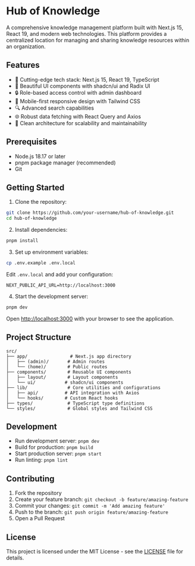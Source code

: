 # Hub of Knowledge

A comprehensive knowledge management platform built with Next.js 15, React 19, and modern web technologies. This platform provides a centralized location for managing and sharing knowledge resources within an organization.

## Features

- 🚀 Cutting-edge tech stack: Next.js 15, React 19, TypeScript
- 🎨 Beautiful UI components with shadcn/ui and Radix UI
- 🔒 Role-based access control with admin dashboard
- 📱 Mobile-first responsive design with Tailwind CSS
- 🔍 Advanced search capabilities
- 🌐 Robust data fetching with React Query and Axios
- 📝 Clean architecture for scalability and maintainability

## Prerequisites

- Node.js 18.17 or later
- pnpm package manager (recommended)
- Git

## Getting Started

1. Clone the repository:

```bash
git clone https://github.com/your-username/hub-of-knowledge.git
cd hub-of-knowledge
```

2. Install dependencies:

```bash
pnpm install
```

3. Set up environment variables:

```bash
cp .env.example .env.local
```

Edit `.env.local` and add your configuration:

```
NEXT_PUBLIC_API_URL=http://localhost:3000
```

4. Start the development server:

```bash
pnpm dev
```

Open [http://localhost:3000](http://localhost:3000) with your browser to see the application.

## Project Structure

```
src/
├── app/                # Next.js app directory
│   ├── (admin)/       # Admin routes
│   └── (home)/        # Public routes
├── components/        # Reusable UI components
│   ├── layout/        # Layout components
│   └── ui/           # shadcn/ui components
├── lib/               # Core utilities and configurations
│   ├── api/          # API integration with Axios
│   └── hooks/        # Custom React hooks
├── types/             # TypeScript type definitions
└── styles/            # Global styles and Tailwind CSS
```

## Development

- Run development server: `pnpm dev`
- Build for production: `pnpm build`
- Start production server: `pnpm start`
- Run linting: `pnpm lint`

## Contributing

1. Fork the repository
2. Create your feature branch: `git checkout -b feature/amazing-feature`
3. Commit your changes: `git commit -m 'Add amazing feature'`
4. Push to the branch: `git push origin feature/amazing-feature`
5. Open a Pull Request

## License

This project is licensed under the MIT License - see the [LICENSE](LICENSE) file for details.
